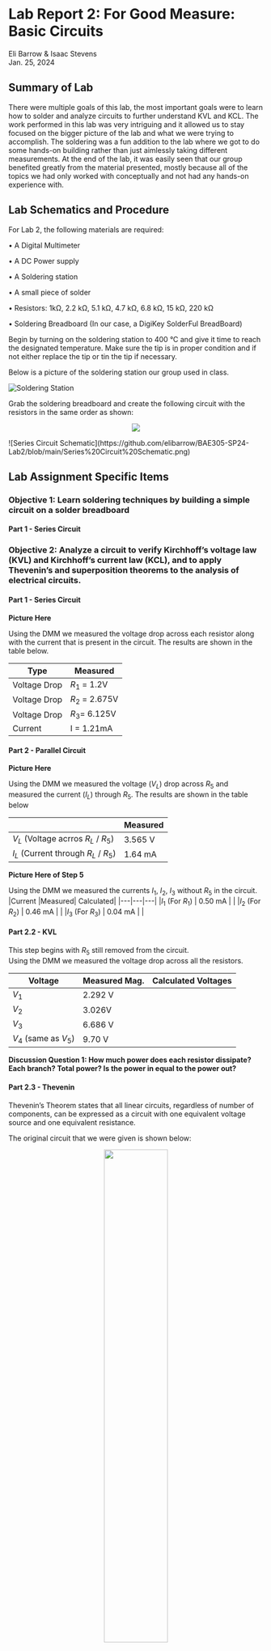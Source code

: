 # Lab Report 2: For Good Measure: Basic Circuits
Eli Barrow & Isaac Stevens      
Jan. 25, 2024

## Summary of Lab ##
There were multiple goals of this lab, the most important goals were to learn how to solder and analyze circuits to further understand KVL and KCL. The work performed in this lab was very intriguing and it allowed us to stay focused on the bigger picture of the lab and what we were trying to accomplish. The soldering was a fun addition to the lab where we got to do some hands-on building rather than just aimlessly taking different measurements. At the end of the lab, it was easily seen that our group benefited greatly from the material presented, mostly because all of the topics we had only worked with conceptually and not had any hands-on experience with.

## Lab Schematics and Procedure
For Lab 2, the following materials are required:

•	A Digital Multimeter

•	A DC Power supply

•	A Soldering station

•	A small piece of solder

•	Resistors: 1kΩ, 2.2 kΩ, 5.1 kΩ, 4.7 kΩ, 6.8 kΩ, 15 kΩ, 220 kΩ

•	Soldering Breadboard (In our case, a DigiKey SolderFul BreadBoard)


Begin by turning on the soldering station to 400 °C and give it time to reach the designated temperature. Make sure the tip is in proper condition and if not either replace the tip or tin the tip if necessary.

Below is a picture of the soldering station our group used in class.

![Soldering Station](https://github.com/elibarrow/BAE305-SP24-Lab2/blob/main/Soldering%20Station.jpg)

Grab the soldering breadboard and create the following circuit with the resistors in the same order as shown:

<p align="center">
  <img src="https://github.com/elibarrow/BAE305-SP24-Lab2/blob/main/Series%20Circuit%20Schematic.png">
</p>
![Series Circuit Schematic](https://github.com/elibarrow/BAE305-SP24-Lab2/blob/main/Series%20Circuit%20Schematic.png)


## Lab Assignment Specific Items ##

### Objective 1: Learn soldering techniques by building a simple circuit on a solder breadboard ###

#### Part 1 - Series Circuit


### Objective 2: Analyze a circuit to verify Kirchhoff’s voltage law (KVL) and Kirchhoff’s current law (KCL), and to apply Thevenin’s and superposition theorems to the analysis of electrical circuits. ###

#### Part 1 - Series Circuit

**Picture Here**

Using the DMM we measured the voltage drop across each resistor along with the current that is present in the circuit.
The results are shown in the table below.

|Type|Measured|
|---|---|
|Voltage Drop|  $R_1$ = 1.2V  |
|Voltage Drop|  $R_2$ = 2.675V  |
|Voltage Drop|  $R_3$= 6.125V  |
|Current|  I = 1.21mA |



#### Part 2 - Parallel Circuit
**Picture Here**    

Using the DMM we measured the voltage ($V_L$) drop across $R_5$ and measured the current ($I_L$) through $R_5$.
The results are shown in the table below

||Measured|
|---|---|
|$V_L$ (Voltage acrros $R_L$ / $R_5$)|  3.565 V  |
|$I_L$ (Current through $R_L$ / $R_5$)|  1.64 mA  |

**Picture Here of Step 5**

Using the DMM we measured the currents $I_1$, $I_2$, $I_3$ without $R_5$ in the circuit.   
|Current |Measured| Calculated|
|---|---|---|
|$I_1$ (For $R_1$) | 0.50 mA | |
|$I_2$ (For $R_2$) | 0.46 mA | |
|$I_3$ (For $R_3$) | 0.04 mA | |


#### Part 2.2 - KVL

This step begins with $R_5$ still removed from the circuit.   
Using the DMM we measured the voltage drop across all the resistors.


|Voltage |Measured Mag.| Calculated Voltages|
|---|---|---|
|$V_1$ |2.292 V | |
|$V_2$  | 3.026V | |
|$V_3$ | 6.686 V | |
|$V_4$ (same as $V_5$) | 9.70 V | |

**Discussion Question 1: How much power does each resistor dissipate? Each branch? Total power? Is the power in equal to the power out?**


#### Part 2.3 - Thevenin
Thevenin’s Theorem states that all linear circuits, regardless of number of components, can be expressed as a circuit with one equivalent voltage source and one equivalent resistance. 

The original circuit that we were given is shown below:
<p align="center">
  <img src=https://github.com/elibarrow/BAE305-SP24-Lab2/blob/main/Screenshot%202024-01-23%20at%201.36.04%20PM.png width=50%>
</p>

The first step in the Thevenin process is to remove the load in the circuit. In this case, the load was $R_5$. The updated circuit is shown below: 
<p align="center">
  <img src=https://github.com/elibarrow/BAE305-SP24-Lab2/blob/main/Screenshot%202024-01-23%20at%201.36.39%20PM.png width=50%>
</p>


We then simplified the circuit to increase the ease of calculating our values $R_T$, $V_T$, $I_N$, $V_L$, and $I_L$. The updated circuit is shown below:  

<p align="center">
  <img src=https://github.com/elibarrow/BAE305-SP24-Lab2/blob/main/Screenshot%202024-01-23%20at%201.38.17%20PM.png width=50%>
</p>


We then calculated $R_T$, $V_T$, $I_N$, $V_L$ and $I_L$ using the previously measured values for $R_1$, $R_2$, $R_3$, and $R_4$. Using nodal analysis we were able to calculate $V_T$.
||Calculated|
|---|---|
|$R_T $|3.800 k&Omega;|
|$V_T$|9.701 V|
|$I_N$|2.553 mA|
|$I_L$ |1.617 mA|
|$V_L$ |6.145 V|



**Discussion Question 2: Does $I_T$ = $I_L$?**

In this circuit that we were given the way that $I_T$ would be calculated would be to insert the load resistor back into the circuit, and then calculate the current running through the load by using Ohm's law using the Thevenin voltage and load resistor value. This would give you the Thevenin current, in the lab questions we were asked to calculate $I_L$ as well, and the previous steps listed above are what procedure was followed to get the value for $I_L$. So the answer to this discussion question is YES, $I_T$ = $I_L$.



